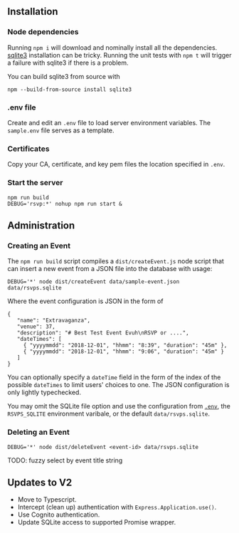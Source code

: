 ## Installation

### Node dependencies

Running `npm i` will download and nominally install all the dependencies.
[sqlite3](https://www.npmjs.com/package/sqlite3) installation can be tricky.
Running the unit tests with `npm t` will trigger a failure with sqlite3 if there is a problem.

You can build sqlite3 from source with

```
npm --build-from-source install sqlite3
```

### .env file
Create and edit an `.env` file to load server environment variables.
The `sample.env` file serves as a template.

### Certificates
Copy your CA, certificate, and key pem files the location specified in `.env`.

### Start the server

```
npm run build
DEBUG='rsvp:*' nohup npm run start &
```

## Administration

### Creating an Event

The `npm run build` script compiles a `dist/createEvent.js` node script that
can insert a new event from a JSON file into the database with usage:

```
DEBUG='*' node dist/createEvent data/sample-event.json data/rsvps.sqlite
```

Where the event configuration is JSON in the form of
```
{
   "name": "Extravaganza",
   "venue": 37,
   "description": "# Best Test Event Evuh\nRSVP or ....",
   "dateTimes": [
     { "yyyymmdd": "2018-12-01", "hhmm": "8:39", "duration": "45m" },
     { "yyyymmdd": "2018-12-01", "hhmm": "9:06", "duration": "45m" }
   ]
}
```
You can optionally specify a `dateTime` field in the form of the index of the
possible `dateTimes` to limit users' choices to one.
The JSON configuration is only lightly typechecked.

You may omit the SQLite file option and use the configuration from [`.env`](sample.env), the `RSVPS_SQLITE` environment varibale, or the default
`data/rsvps.sqlite`.

### Deleting an Event

```
DEBUG='*' node dist/deleteEvent <event-id> data/rsvps.sqlite
```

TODO: fuzzy select by event title string

## Updates to V2
- Move to Typescript.
- Intercept (clean up) authentication with `Express.Application.use()`.
- Use Cognito authentication.
- Update SQLite access to supported Promise wrapper.
